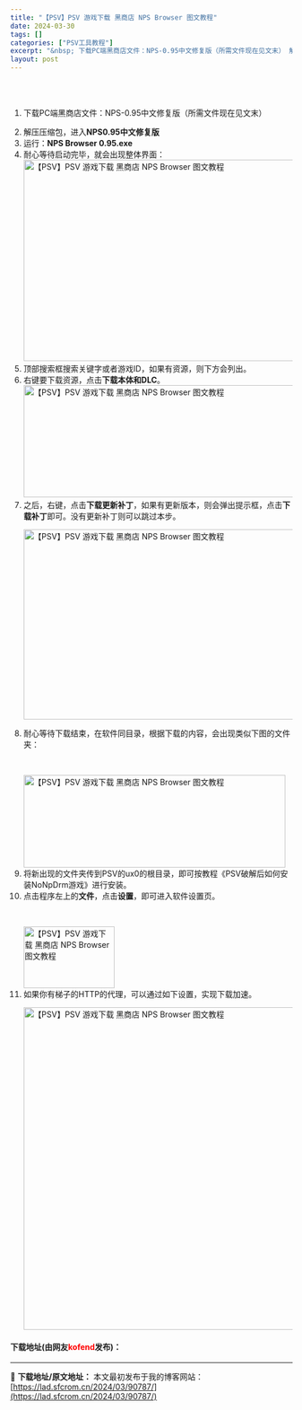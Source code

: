 ```yaml
---
title: "【PSV】PSV 游戏下载 黑商店 NPS Browser 图文教程"
date: 2024-03-30
tags: []
categories: ["PSV工具教程"]
excerpt: "&nbsp; 下载PC端黑商店文件：NPS-0.95中文修复版（所需文件现在见文末） 解压压缩包，进入NPS0.95中文修复版 运行：NPS Browser 0.95.exe 耐心等待启动完毕，就会出现整体界面： 顶部搜索框搜索关键字或者游戏ID，如果有资源，则下方会列出。 右键要下载资源，点击下载&hellip;"
layout: post
---
```


 <p><br />&nbsp;</p> <ol> <li> <p>下载PC端黑商店文件：NPS-0.95中文修复版（所需文件现在见文末）</p></li> <li>解压压缩包，进入<strong>NPS0.95中文修复版</strong></li> <li>运行：<strong>NPS Browser 0.95.exe</strong></li> <li>耐心等待启动完毕，就会出现整体界面：<img src="https://lad.sfcrom.cn/wp-content/uploads/2024/03/20240330_6607837b1970a.png" style="width: 745px; height: 359px;" alt="【PSV】PSV 游戏下载 黑商店 NPS Browser 图文教程" /></li> <li>顶部搜索框搜索关键字或者游戏ID，如果有资源，则下方会列出。</li> <li>右键要下载资源，点击<strong>下载本体和DLC</strong>。<img data-src="/d/file/p/2021/10-06/6702a79125ac445c8904fc352a990a8c.jpg" data-srcset="https://static.shipengliang.com/wp-content/uploads/2021/01/下载示意图.jpg" height="200" src="https://static.shipengliang.com/wp-content/uploads/2021/01/%E4%B8%8B%E8%BD%BD%E7%A4%BA%E6%84%8F%E5%9B%BE.jpg" srcset="https://static.shipengliang.com/wp-content/uploads/2021/01/下载示意图.jpg" title="下载示意图" width="651" alt="【PSV】PSV 游戏下载 黑商店 NPS Browser 图文教程" /></li> <li>之后，右键，点击<strong>下载更新补丁</strong>，如果有更新版本，则会弹出提示框，点击<strong>下载补丁</strong>即可。没有更新补丁则可以跳过本步。   <p><img src="https://lad.sfcrom.cn/wp-content/uploads/2024/03/20240330_6607837bbc038.png" style="width: 750px; height: 339px;" alt="【PSV】PSV 游戏下载 黑商店 NPS Browser 图文教程" /></p></li> <li>耐心等待下载结束，在软件同目录，根据下载的内容，会出现类似下图的文件夹：   <p>&nbsp;</p><img data-src="/d/file/p/2021/10-06/d540841a838e85d65051ccc4ef7f09a7.jpg" data-srcset="https://static.shipengliang.com/wp-content/uploads/2021/01/下载结束示意图.jpg" height="165" src="https://static.shipengliang.com/wp-content/uploads/2021/01/%E4%B8%8B%E8%BD%BD%E7%BB%93%E6%9D%9F%E7%A4%BA%E6%84%8F%E5%9B%BE.jpg" srcset="https://static.shipengliang.com/wp-content/uploads/2021/01/下载结束示意图.jpg" title="下载结束示意图" width="467" alt="【PSV】PSV 游戏下载 黑商店 NPS Browser 图文教程" /></li> <li>将新出现的文件夹传到PSV的ux0的根目录，即可按教程《PSV破解后如何安装NoNpDrm游戏》进行安装。</li> <li>点击程序左上的<strong>文件</strong>，点击<strong>设置</strong>，即可进入软件设置页。   <p>&nbsp;</p><img data-src="/d/file/p/2021/10-06/dcdfb73412a1a40a95cfc226fe46835a.jpg" data-srcset="https://static.shipengliang.com/wp-content/uploads/2021/01/设置示意图.jpg" height="110" src="https://static.shipengliang.com/wp-content/uploads/2021/01/%E8%AE%BE%E7%BD%AE%E7%A4%BA%E6%84%8F%E5%9B%BE.jpg" srcset="https://static.shipengliang.com/wp-content/uploads/2021/01/设置示意图.jpg" title="设置示意图" width="162" alt="【PSV】PSV 游戏下载 黑商店 NPS Browser 图文教程" /></li> <li>如果你有梯子的HTTP的代理，可以通过如下设置，实现下载加速。   <p><img src="https://lad.sfcrom.cn/wp-content/uploads/2024/03/20240330_6607837d3b90a.png" style="width: 745px; height: 575px;" alt="【PSV】PSV 游戏下载 黑商店 NPS Browser 图文教程" /></p></li> </ol> <p><h4>下载地址(由网友<font color="red">kofend</font>发布)：</h4></p> 

---
📖 **下载地址/原文地址：** 本文最初发布于我的博客网站：[https://lad.sfcrom.cn/2024/03/90787/](https://lad.sfcrom.cn/2024/03/90787/)
